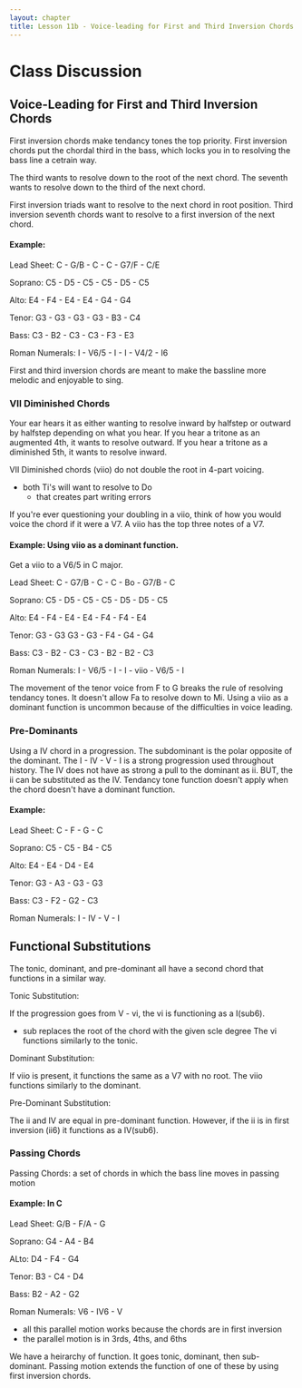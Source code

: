 ```yaml
---
layout: chapter
title: Lesson 11b - Voice-leading for First and Third Inversion Chords
---
```

# Class Discussion

## Voice-Leading for First and Third Inversion Chords 

First inversion chords make tendancy tones the top priority.
First inversion chords put the chordal third in the bass, which locks you in to resolving the bass line a cetrain way. 

The third wants to resolve down to the root of the next chord. 
The seventh wants to resolve down to the third of the next chord. 

First inversion triads want to resolve to the next chord in root position. 
Third inversion seventh chords want to resolve to a first inversion of the next chord. 

#### Example: 

Lead Sheet: C - G/B - C - C - G7/F - C/E

Soprano: C5 - D5 - C5 - C5 - D5 - C5

Alto: E4 - F4 - E4 - E4 - G4 - G4

Tenor: G3 - G3 - G3 - G3 - B3 - C4

Bass: C3 - B2 - C3 - C3 - F3 - E3

Roman Numerals: I - V6/5 - I - I - V4/2 - I6

First and third inversion chords are meant to make the bassline more melodic and enjoyable to sing. 

### VII Diminished Chords

Your ear hears it as either wanting to resolve inward by halfstep or outward by halfstep depending on what you hear.
If you hear a tritone as an augmented 4th, it wants to resolve outward.
If you hear a tritone as a diminished 5th, it wants to resolve inward.

VII Diminished chords (viio) do not double the root in 4-part voicing. 
  - both Ti's will want to resolve to Do
    - that creates part writing errors
    
If you're ever questioning your doubling in a viio, think of how you would voice the chord if it were a V7.
A viio has the top three notes of a V7. 

#### Example: Using viio as a dominant function. 
Get a viio to a V6/5 in C major.

Lead Sheet: C - G7/B - C - C - Bo - G7/B - C

Soprano: C5 - D5 - C5 - C5 - D5 - D5 - C5

Alto: E4 - F4 - E4 - E4 - F4 - F4 - E4

Tenor: G3 - G3   G3 - G3 - F4 - G4 - G4

Bass: C3 - B2 - C3 - C3 - B2 - B2 - C3 

Roman Numerals: I - V6/5 - I - I - viio - V6/5 - I

The movement of the tenor voice from F to G breaks the rule of resolving tendancy tones.
It doesn't allow Fa to resolve down to Mi.
Using a viio as a dominant function is uncommon because of the difficulties in voice leading. 

### Pre-Dominants

Using a IV chord in a progression. 
The subdominant is the polar opposite of the dominant. 
The I - IV - V - I is a strong progression used throughout history. 
The IV does not have as strong a pull to the dominant as ii. 
BUT, the ii can be substituted as the IV. 
Tendancy tone function doesn't apply when the chord doesn't have a dominant function.

#### Example:

Lead Sheet: C - F - G - C

Soprano: C5 - C5 - B4 - C5 

Alto: E4 - E4 - D4 - E4

Tenor: G3 - A3 - G3 - G3

Bass: C3 - F2 - G2 - C3

Roman Numerals: I - IV - V - I

## Functional Substitutions

The tonic, dominant, and pre-dominant all have a second chord that functions in a similar way. 

Tonic Substitution:

If the progression goes from V - vi, the vi is functioning as a I(sub6).
  - sub replaces the root of the chord with the given scle degree
The vi functions similarly to the tonic.

Dominant Substitution:

If viio is present, it functions the same as a V7 with no root. 
The viio functions similarly to the dominant.

Pre-Dominant Substitution:

The ii and IV are equal in pre-dominant function. 
However, if the ii is in first inversion (ii6) it functions as a IV(sub6).

### Passing Chords

Passing Chords: a set of chords in which the bass line moves in passing motion

#### Example: In C

Lead Sheet: G/B - F/A - G

Soprano: G4 - A4 - B4 

ALto: D4 - F4 - G4

Tenor: B3 - C4 - D4

Bass: B2 - A2 - G2

Roman Numerals: V6 - IV6 - V

- all this parallel motion works because the chords are in first inversion
- the parallel motion is in 3rds, 4ths, and 6ths

We have a heirarchy of function. 
It goes tonic, dominant, then sub-dominant.
Passing motion extends the function of one of these by using first inversion chords.

